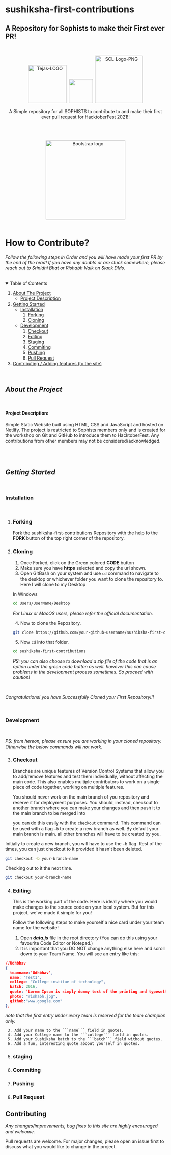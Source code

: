 # sushiksha-first-contributions

## A Repository for Sophists to make their First ever PR!

<br>
<!-- Team Logos --!>

<p align="center">
  <img src="https://i.ibb.co/vPShtZ0/hacktoberfest.png" alt="Tejas-LOGO" height="120px" border="0"/>&nbsp; 
  <img src="https://www.rawshorts.com/freeicons/wp-content/uploads/2017/01/prod-pict-xmark_2.png" height=75px; padding="0px 0px 20px 0px"# style>&nbsp; 
  <img src="https://i.ibb.co/tCp0DL8/sophists-logo-white.png" alt="SCL-Logo-PNG" height="150px" border="0"/>
<!--   <h1 align="center">HacktoberFest 2021 X Sophists</h1> -->

<!-- Heads -->
  <p align="center">
    A Simple repository for all SOPHISTS to contribute to and make their first ever pull request for HacktoberFest 2021!!
    <br />
    <br />
    <br />

    
<!-- Logos -->
<br>
<p align="center">
    <a target="blank_" href="https://sushiksha.netlify.app/"><img src="https://i.ibb.co/KKwQXmW/View-Site-button.png" alt="Bootstrap logo" width="250"></a>  
  </a>
<br>
<br>
  
# How to Contribute?

*Follow the following steps in Order and you will have made your first PR by the end of the read! If you have any doubts or are stuck somewhere, please reach out to Srinidhi Bhat or Rishabh Naik on Slack DMs.*

<br/>

<!-- TABLE OF CONTENTS -->
<details open="open">
  <summary>Table of Contents</summary>
  <ol>
    <li>
      <a href="#about-the-project">About The Project</a>
      <ul>
        <li><a href="#project-description">Project Description</a></li>
      </ul>
    </li>
    <li>
      <a href="#getting-started">Getting Started</a>
      <ul>
        <li><a href="#installation">Installation</a>
          <ol>
            <li><a href="#forking">Forking</a></li>
            <li><a href="#cloning">Cloning</a></li>
          </ol>
        </li>
        <li><a href="#development">Development</a>
           <ol>
            <li><a href="#checkout">Checkout</a></li>
            <li><a href="#Editing">Editing</a></li>
            <li><a href="#staging">Staging</a></li>
            <li><a href="#commiting">Commiting</a></li>
            <li><a href="#pushing">Pushing</a></li>
            <li><a href="#pull-request">Pull Request</a></li>
          </ol>
        </li>
      </ul>
    </li>
    <li><a href="#contributing">Contributing / Adding features (to the site)</a></li>
  </ol>
</details>

<br />

<!-- About Project -->

## ***About the Project***
<br />

#### **Project Description:**
Simple Static Website built using HTML, CSS and JavaScript and hosted on Netlify. The project is restricted to Sophists members only and is created for the workshop on Git and GitHub to introduce them to HacktoberFest. Any contributions from other members may not be considered/acknowledged. 

<br/>
<br/>

<!-- Getting started -->

## ***Getting Started***
<br />

### **Installation** 
<br />

1. ### Forking
  
      Fork the sushiksha-first-contributions Repository with the help fo the <b>FORK</b> button of the top right corner of the repository. 

2. ### Cloning

      1. Once Forked, click on the Green colored <b>CODE</b> button
      2. Make sure you have <b>https</b> selected and copy the url shown.
      3. Open GitBash on your system and use ```cd``` command to navigate to the desktop or whichever folder you want to clone the repository to. Here I will clone to my Desktop 

      In Windows
      ```bash
      cd Users/UserName/Desktop
      ```

      *For Linux or MacOS users, please refer the official documentation.*

      4. Now to clone the Repository.

      ```bash
      git clone https://github.com/your-github-username/sushiksha-first-contributions.git
      ```
      5. Now ```cd``` into that folder.

      ```bash
      cd sushiksha-first-contributions
      ```

      *PS: you can also choose to download a zip file of the code that is an option under the green code button as well. however this can cause problems in the development process sometimes. So proceed with caution!*

  <br />

*Congratulations! you have Successfully Cloned your First Repository!!!*

  <br />

### **Development**
<br/>
 
 *PS: from hereon, please ensure you are working in your cloned repository. Otherwise the below commands will not work.*

3. ### Checkout

      Branches are unique features of Version Control Systems that allow you to add/remove features and test them individually, without affecting the main code. This also enables multiple contributors to work on a single piece of code together, working on multiple features.

      You should never work on the main branch of you repository and reserve it for deployment purposes. You should, instead, checkout to another branch where you can make your changes and then push it to the main branch to be merged into

      you can do this easily with the ```checkout``` command. This command can be used with a flag ```-b``` to create a new branch as well. By default your main branch is main. all other branches will have to be created by you.

  Initially to create a new branch, you will have to use the ```-b``` flag. Rest of the times, you can just checkout to it provided it hasn't been deleted.

  ```bash
  git checkout -b your-branch-name
  ```


  Checking out to it the next time.

  ```bash
  git checkout your-branch-name
  ```

4. ### Editing
  
    This is the working part of the code. Here is ideally where you would make changes to the source code on your local system. But for this project, we've made it simple for you!

    Follow the following steps to make yourself a nice card under your team name for the website!

      1. Open ***data.js*** file in the root directory (You can do this using your favourite Code Editor or Notepad.)
      2. It is important that you DO NOT change anything else here and scroll down to your Team Name. You will see an entry like this:

  ```json
  //Udhbhav
  {
    teamname:'Udhbhav',
    name: "Test1",
    college: "College institue of technology",
    batch: 2016,
    quote: 'Lorem Ipsum is simply dummy text of the printing and typesetting industry',
    photo: "rishabh.jpg",
    github:"www.google.com"
  },
  ```
  *note that the first entry under every team is reserved for the team champion only.*

     3. Add your name to the ```name``` field in quotes.
     4. Add your College name to the ```college``` field in quotes.
     5. Add your Sushiksha batch to the ```batch``` field without quotes.
     6. Add a fun, interesting quote aboout yourself in quotes.
     




5. ### staging
6. ### Commiting
7. ### Pushing
8. ### Pull Request

   

## Contributing 

*Any changes/improvements, bug fixes to this site are highly encouraged and welcome.*

Pull requests are welcome. For major changes, please open an issue first to discuss what you would like to change in the project.

<br>
<br>
<br>
<br>
